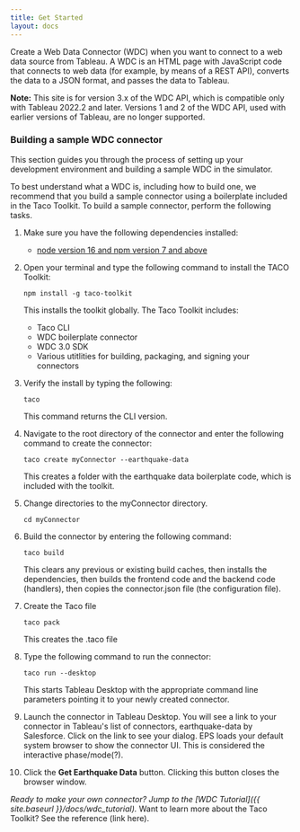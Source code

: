 ```yaml
---
title: Get Started
layout: docs
---
```


Create a Web Data Connector (WDC) when you want to connect to a web data source from Tableau. A WDC is an HTML page
with JavaScript code that connects to web data (for example, by means of a REST API), converts the data to a JSON format,
and passes the data to Tableau.

<div class="alert alert-info">
    <b>Note:</b> This site is for version 3.x of the WDC API, which is compatible only with Tableau 2022.2 and later. Versions 1 and 2 of the WDC API, used with earlier versions of Tableau, are no longer supported.  
</div>

### Building a sample WDC connector

This section guides you through the process of setting up your development environment and building a sample WDC in the simulator.

To best understand what a WDC is, including how to build one, we recommend that you build a sample connector using a boilerplate included in the Taco Toolkit. To build a sample connector, perform the following tasks.


1. Make sure you have the following dependencies installed:
    * [node version 16 and npm version 7 and above](https://nodejs.org/en/download/)


1. Open your terminal and type the following command to install the TACO Toolkit:

   ```
   npm install -g taco-toolkit
   ```
   This installs the toolkit globally. The Taco Toolkit includes:
    * Taco CLI
    * WDC boilerplate connector
    * WDC 3.0 SDK
    * Various utitlities for building, packaging, and signing your connectors

1. Verify the install by typing the following:

   ```
   taco
   ```
   This command returns the CLI version.
   
   <!--  Troubleshooting: Python not needed until you package the connector. Java is not required until you sign the connector.   -->
   <!-- This is a working sample connector vs. the starter connector we will explain in detail later. -->

1. Navigate to the root directory of the connector and enter the following command to create the connector:

   ```
   taco create myConnector --earthquake-data
   ```

   This creates a folder with the earthquake data boilerplate code, which is included with the toolkit.

1. Change directories to the myConnector directory.
   ```
   cd myConnector
   ```
   
1. Build the connector by entering the following command:

   ```
   taco build
   ```
   This clears any previous or existing build caches, then installs the dependencies, then builds the frontend code and the backend code (handlers), then copies the connector.json file (the configuration file).
   
   <!--   Scot: link terms to gloss or defined elsewhere: handlers, frontend, backend  
   This has created an unpackaged connector. -->
   
1. Create the Taco file
   ```
   taco pack
   ```
   This creates the .taco file

1. Type the following command to run the connector:

   ```
   taco run --desktop
   ```
   This starts Tableau Desktop with the appropriate command line parameters pointing it to your newly created connector. 
  
   
1. Launch the connector in Tableau Desktop.
   You will see a link to your connector in Tableau's list of connectors, earthquake-data by Salesforce. 
   Click on the link to see your dialog.
   EPS loads your default system browser to show the connector UI. This is considered the interactive phase/mode(?).
   
   <!--  Include image of Tableau connectors with link.   -->
   
   <!--  Scot: get correct term: mode/phase   -->

1. Click the **Get Earthquake Data** button.
   Clicking this button closes the browser window. 
<!--     -->
<!--  This piece will be important when customizing their own connector: transitions to the extract mode/phase, launching the extractor process that is isolated to this single instance of your connector. The fetcher and parser are executed in this isolated process that runs in a sandbox. -->



*Ready to make your own connector? Jump to the [WDC Tutorial]({{ site.baseurl }}/docs/wdc_tutorial).*
Want to learn more about the Taco Toolkit? See the reference (link here).
